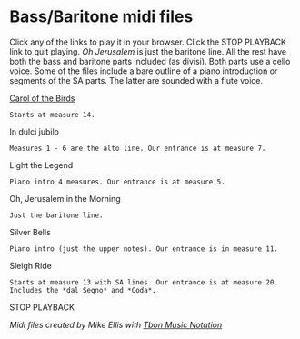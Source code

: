 
<script src="midijs/libtimidity.js" charset="UTF-8"></script>

<script src="midijs/midi.js" charset="UTF-8"></script>

# Bass/Baritone midi files

Click any of the links to play it in your browser. Click the STOP PLAYBACK link to quit playing. *Oh Jerusalem* is just the baritone line.  All the rest have both the bass and baritone parts included (as divisi). Both parts use a cello voice. Some of the files include a bare outline of a piano introduction or segments of the SA parts.  The latter are sounded with a flute voice.

<a href="carolofthebirds_with_metronome.mid" onclick="MIDIjs.stop() ; MIDIjs.play('carolofthebirds_with_metronome.mid')">Carol of the Birds</a>
  
    Starts at measure 14.

<a onclick="MIDIjs.stop() ; MIDIjs.play('indulcijubilo_with_metronome.mid')">In dulci jubilo</a>

    Measures 1 - 6 are the alto line. Our entrance is at measure 7.

<a onclick="MIDIjs.stop() ; MIDIjs.play('lightthelegend_with_metronome.mid')">Light the Legend</a>

    Piano intro 4 measures. Our entrance is at measure 5.

<a onclick="MIDIjs.stop() ; MIDIjs.play('ohjerusalem_with_metronome.mid')">Oh, Jerusalem in the Morning</a>

    Just the baritone line.

<a onclick="MIDIjs.stop() ; MIDIjs.play('silverbells_with_metronome.mid')">Silver Bells</a>

    Piano intro (just the upper notes). Our entrance is in measure 11.

<a onclick="MIDIjs.stop() ; MIDIjs.play('sleighride_with_metronome.mid')">Sleigh Ride</a>

    Starts at measure 13 with SA lines. Our entrance is at measure 20.  Includes the *dal Segno* and *Coda*.

<a onclick="MIDIjs.stop()">STOP PLAYBACK</a>




*Midi files created by Mike Ellis with [Tbon Music Notation](http://ellisgrant.pythonanywhere.com)*
